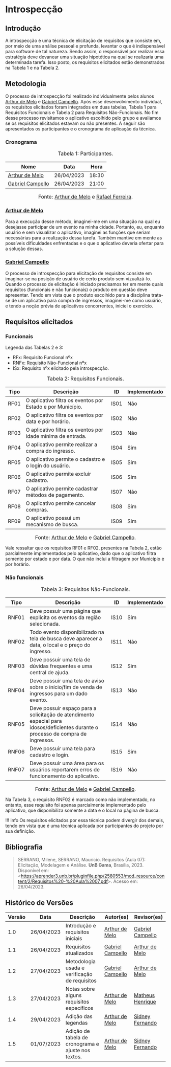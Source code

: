 # Introspecção

## Introdução

A introspecção é uma técnica de elicitação de requisitos que consiste em, por meio de uma análise pessoal e profunda, levantar o que é indispensável para software de tal natureza. Sendo assim, o responsável por realizar essa estratégia deve devanear uma situação hipotética na qual se realizaria uma determinada tarefa. Isso posto, os requisitos elicitados estão demonstrados na Tabela 1 e na Tabela 2.

## Metodologia

O processo de introspecção foi realizado individualmente pelos alunos [Arthur de Melo](https://github.com/arthurmlv) e [Gabriel Campello](https://github.com/G16C). Após esse desenvolvimento individual, os requisitos elicitados foram integrados em duas tabelas, Tabela 1 para Requisitos Funcionais e Tabela 2 para Requisitos Não-Funcionais. No fim desse processo revisitamos o aplicativo escolhido pelo grupo e avaliamos se os requisitos elicitados estavam ou não presentes. A seguir são apresentados os participantes e o cronograma de aplicação da técnica.

### Cronograma

<font size="3"><p style="text-align: center">Tabela 1: Participantes.</p></font>

<center>

| Nome                                             | Data                   |  Hora |
| ------------------------------------------------ | ------------------------ | -------------- |
| [Arthur de Melo](https://github.com/arthurmlv)   |  26/04/2023|  18:30 |
| [Gabriel Campello](https://github.com/G16C) |  26/04/2023|   21:00 |

</center>

<font size="3"><p style="text-align: center">Fonte: [Arthur de Melo](https://github.com/arthurmlv) e [Rafael Ferreira](https://github.com/RafaelCLG0).</p></font>

### [Arthur de Melo](https://github.com/arthurmlv)

Para a execução desse método, imaginei-me em uma situação na qual eu desejasse participar de um evento na minha cidade. Portanto, eu, enquanto usuário e sem visualizar o aplicativo, imaginei as funções que seriam necessárias para a realização dessa tarefa. Também mantive em mente as possíveis dificuldades enfrentadas e o que o aplicativo deveria ofertar para a solução dessas.

### [Gabriel Campello](https://github.com/G16C)

O processo de introspecção para elicitação de requisitos consiste em imaginar-se na posição de usuário de certo produto sem vizualizá-lo. Quando o processo de elicitação é iniciado precisamos ter em mente quais requisitos (funcionais e não funcionais) o produto em questão deve apresentar. Tendo em vista que o produto escolhido para a disciplina trata-se de um aplicativo para compra de ingressos, imaginei-me como usuário, e tendo a noção prévia de aplicativos concorrentes,
iniciei o exercício.

## Requisitos elicitados

### Funcionais

Legenda das Tabelas 2 e 3:

- RFx: Requisito Funcional nºx
- RNFx: Requisito Não-Funcional nºx
- ISx: Requisito nºx elicitado pela introspecção.

<font size="3"><p style="text-align: center">Tabela 2: Requisitos Funcionais.</p></font>

<center>

| Tipo | Descrição                                                   | <a id="anchor_IS" style="visibility: hidden;"></a> ID | Implementado |
| ---- | ----------------------------------------------------------- | ----------------------------------------------------- | ------------ |
| RF01 | O aplicativo filtra os eventos por Estado e por Município.  | IS01                                                  | Não          |
| RF02 | O aplicativo filtra os eventos por data e por horário.      | IS02                                                  | Não          |
| RF03 | O aplicativo filtra os eventos por idade mínima de entrada. | IS03                                                  | Não          |
| RF04 | O aplicativo permite realizar a compra do ingresso.         | IS04                                                  | Sim          |
| RF05 | O aplicativo permite o cadastro e o login do usuário.       | IS05                                                  | Sim          |
| RF06 | O aplicativo permite excluir cadastro.                      | IS06                                                  | Sim          |
| RF07 | O aplicativo permite cadastrar métodos de pagamento.        | IS07                                                  | Não          |
| RF08 | O aplicativo permite cancelar compras.                      | IS08                                                  | Sim          |
| RF09 | O aplicativo possui um mecanismo de busca.                  | IS09                                                  | Sim          |

</center>

<font size="3"><p style="text-align: center">Fonte: [Arthur de Melo](https://github.com/arthurmlv) e [Gabriel Campello](https://github.com/G16C).</p></font>

Vale ressaltar que os requisitos RF01 e RF02, presentes na Tabela 2, estão parcialmente implementados pelo aplicativo, dado que o aplicativo filtra somente por estado e por data. O que não inclui a filtragem por Município e por horário.

### Não funcionais

<font size="3"><p style="text-align: center">Tabela 3: Requisitos Não-Funcionais.</p></font>

<center>

| Tipo  | Descrição                                                                                                                         | <a id="anchor_ISNF" style="visibility: hidden;"></a>ID | Implementado |
| ----- | --------------------------------------------------------------------------------------------------------------------------------- | ------------------------------------------------------ | ------------ |
| RNF01 | Deve possuir uma página que explicita os eventos da região selecionada.                                                           | IS10                                                   | Sim          |
| RNF02 | Todo evento disponibilizado na tela de busca deve aparecer a data, o local e o preço do ingresso.                                 | IS11                                                   | Não          |
| RNF03 | Deve possuir uma tela de dúvidas frequentes e uma central de ajuda.                                                               | IS12                                                   | Sim          |
| RNF04 | Deve possuir uma tela de aviso sobre o início/fim de venda de ingressos para um dado evento.                                      | IS13                                                   | Não          |
| RNF05 | Deve possuir espaço para a solicitação de atendimento especial para idosos/deficientes durante o processo de compra de ingressos. | IS14                                                   | Não          |
| RNF06 | Deve possuir uma tela para cadastro e login.                                                                                      | IS15                                                   | Sim          |
| RNF07 | Deve possuir uma área para os usuários reportarem erros de funcionamento do aplicativo.                                           | IS16                                                   | Não          |

</center>

<font size="3"><p style="text-align: center">Fonte: [Arthur de Melo](https://github.com/arthurmlv) e [Gabriel Campello](https://github.com/G16C).</p></font>

Na Tabela 3, o requisito RNF02 é marcado como não implementado, no entanto, esse requisito foi apenas parcialmente implementado pelo aplicativo, que disponibiliza somente a data e o local na página de busca.

!!! info
    Os requisitos elicitados por essa técnica podem divergir dos demais, tendo em vista que é uma técnica aplicada por participantes do projeto por sua definição.

## Bibliografia

> SERRANO, Milene, SERRANO, Maurício. Requisitos (Aula 07): Elicitação, Modelagem e Análise. **UnB Gama**, Brasília, 2023. Disponível em: <<https://aprender3.unb.br/pluginfile.php/2580553/mod_resource/content/2/Requisitos%20-%20Aula%2007.pdf>>. Acesso em: 26/04/2023.

## Histórico de Versões

| Versão | Data       | Descrição                                     | Autor(es)                                      | Revisor(es)                                      |
| ------ | ---------- | --------------------------------------------- | ---------------------------------------------- | ------------------------------------------------ |
| 1.0    | 26/04/2023 | Introdução e requisitos iniciais              | [Arthur de Melo](https://github.com/arthurmlv) | [Gabriel Campello](https://github.com/G16C)      |
| 1.1    | 26/04/2023 | Requisitos atualizados                        | [Gabriel Campello](https://github.com/G16C)    | [Arthur de Melo](https://github.com/arthurmlv)   |
| 1.2    | 27/04/2023 | Metodologia usada e verificação de requisitos | [Gabriel Campello](https://github.com/G16C)    | [Arthur de Melo](https://github.com/arthurmlv)   |
| 1.3    | 27/04/2023 | Notas sobre alguns requisitos específicos     | [Arthur de Melo](https://github.com/arthurmlv) | [Matheus Henrique](https://github.com/mathonaut) |
| 1.4    | 29/04/2023 | Adição das legendas                           | [Arthur de Melo](https://github.com/arthurmlv) | [Sidney Fernando](https://github.com/nando3d3)   |
| 1.5    | 01/07/2023 | Adição de tabela de cronograma e ajuste nos textos.                           | [Arthur de Melo](https://github.com/arthurmlv) | [Sidney Fernando](https://github.com/nando3d3)   |
